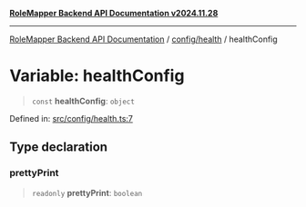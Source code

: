 [**RoleMapper Backend API Documentation v2024.11.28**](../../../README.md)

***

[RoleMapper Backend API Documentation](../../../modules.md) / [config/health](../README.md) / healthConfig

# Variable: healthConfig

> `const` **healthConfig**: `object`

Defined in: [src/config/health.ts:7](https://github.com/FlowCraft-AG/RoleMapper/blob/d09e0a221a0891128652190f77e15989426161d8/backend/src/config/health.ts#L7)

## Type declaration

### prettyPrint

> `readonly` **prettyPrint**: `boolean`
